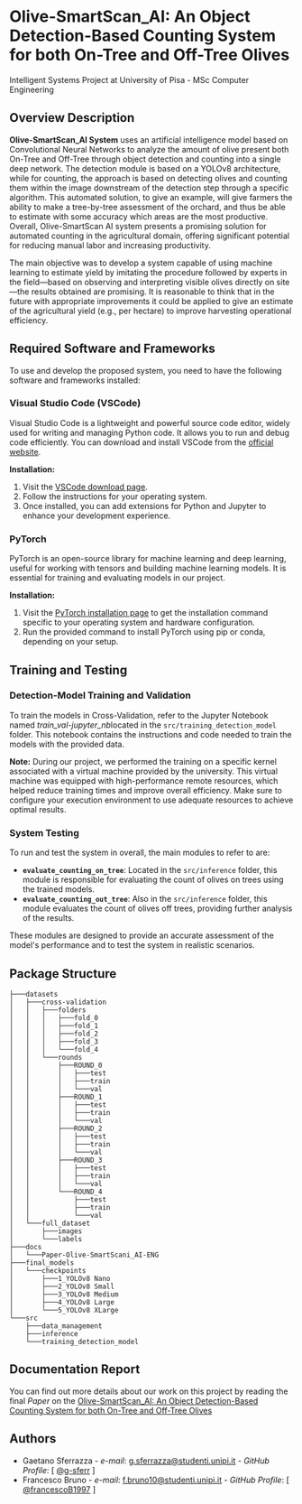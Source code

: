 
# Olive-SmartScan_AI: An Object Detection-Based Counting System for both On-Tree and Off-Tree Olives

Intelligent Systems Project at University of Pisa - MSc Computer Engineering

## Overview Description

**Olive-SmartScan_AI System** uses an artificial intelligence model based on Convolutional Neural Networks to analyze the amount of olive present both On-Tree and Off-Tree through object detection and counting into a single deep network. The detection module is based on a YOLOv8 architecture, while for counting, the approach is based on detecting olives and counting them within the image downstream of the detection step through a specific algorithm. This automated solution, to give an example, will give farmers the ability to make a tree-by-tree assessment of the orchard, and thus be able to estimate with some accuracy which areas are the most productive. Overall, Olive-SmartScan AI system presents a promising solution for automated counting in the agricultural domain, offering significant potential for reducing manual labor and increasing productivity.

The main objective was to develop a system capable of using machine learning to estimate yield by imitating the procedure followed by experts in the field—based on observing and interpreting visible olives
directly on site—the results obtained are promising. It is reasonable to think that in the future with appropriate improvements it could be applied to give an estimate of the agricultural yield (e.g., per hectare) to improve harvesting operational efficiency.


## Required Software and Frameworks

To use and develop the proposed system, you need to have the following software and frameworks installed:

### Visual Studio Code (VSCode)

Visual Studio Code is a lightweight and powerful source code editor, widely used for writing and managing Python code. It allows you to run and debug code efficiently. You can download and install VSCode from the [official website](https://code.visualstudio.com/Download).

**Installation:**

1. Visit the [VSCode download page](https://code.visualstudio.com/Download).
2. Follow the instructions for your operating system.
3. Once installed, you can add extensions for Python and Jupyter to enhance your development experience.

### PyTorch

PyTorch is an open-source library for machine learning and deep learning, useful for working with tensors and building machine learning models. It is essential for training and evaluating models in our project.

**Installation:**

1. Visit the [PyTorch installation page](https://pytorch.org/get-started/locally/) to get the installation command specific to your operating system and hardware configuration.
2. Run the provided command to install PyTorch using pip or conda, depending on your setup.

## Training and Testing

### Detection-Model Training and Validation
To train the models in Cross-Validation, refer to the Jupyter Notebook named *train_val-jupyter_nb*located in the `src/training_detection_model` folder. This notebook contains the instructions and code needed to train the models with the provided data.

**Note:** During our project, we performed the training on a specific kernel associated with a virtual machine provided by the university. This virtual machine was equipped with high-performance remote resources, which helped reduce training times and improve overall efficiency. Make sure to configure your execution environment to use adequate resources to achieve optimal results.

### System Testing
To run and test the system in overall, the main modules to refer to are:

- **`evaluate_counting_on_tree`**: Located in the `src/inference` folder, this module is responsible for evaluating the count of olives on trees using the trained models.
- **`evaluate_counting_out_tree`**: Also in the `src/inference` folder, this module evaluates the count of olives off trees, providing further analysis of the results.

These modules are designed to provide an accurate assessment of the model's performance and to test the system in realistic scenarios.

## Package Structure
```
├───datasets
│   ├───cross-validation
│   │   ├───folders
│   │   │   ├───fold_0
│   │   │   ├───fold_1
│   │   │   ├───fold_2
│   │   │   ├───fold_3
│   │   │   └───fold_4
│   │   └───rounds
│   │       ├───ROUND_0
│   │       │   ├───test
│   │       │   ├───train
│   │       │   └───val
│   │       ├───ROUND_1
│   │       │   ├───test
│   │       │   ├───train
│   │       │   └───val
│   │       ├───ROUND_2
│   │       │   ├───test
│   │       │   ├───train
│   │       │   └───val
│   │       ├───ROUND_3
│   │       │   ├───test
│   │       │   ├───train
│   │       │   └───val
│   │       └───ROUND_4
│   │           ├───test
│   │           ├───train
│   │           └───val
│   └───full_dataset
│       ├───images
│       └───labels
├───docs
│   └───Paper-Olive-SmartScani_AI-ENG
├───final_models
│   └───checkpoints
│       ├───1_YOLOv8 Nano
│       ├───2_YOLOv8 Small
│       ├───3_YOLOv8 Medium
│       ├───4_YOLOv8 Large
│       └───5_YOLOv8 XLarge
└───src
    ├───data_management
    ├───inference
    └───training_detection_model
```
## Documentation Report

You can find out more details about our work on this project by reading the final *Paper* on the [Olive-SmartScan_AI: An Object Detection-Based Counting System for both On-Tree and Off-Tree Olives](/docs/paper.pdf)

## Authors

* Gaetano Sferrazza - *e-mail*: g.sferrazza@studenti.unipi.it - *GitHub Profile*: [ [@g-sferr](https://github.com/g-sferr) ]
* Francesco Bruno - *e-mail*: f.bruno10@studenti.unipi.it - *GitHub Profile*: [ [@francescoB1997](https://github.com/francescoB1997) ]

